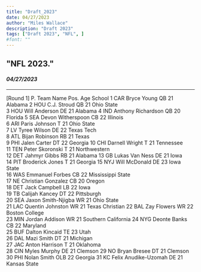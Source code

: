 ```yaml
---
title: "Draft_2023"
date: 04/27/2023
author: "Miles Wallace"
description: "Draft 2023"
tags: ["Draft 2023", "NFL", ]
#font: ""
---
```

## "NFL 2023."
#### _04/27/2023_  
____
[Round 1]
P.  Team    Name                    Pos.    Age     School
1	 CAR    Bryce Young	            QB	    21	    Alabama	
2	 HOU	C.J. Stroud	            QB	    21	    Ohio State	
3	 HOU	Will Anderson	        DE	    21	    Alabama	
4	 IND	Anthony Richardson	    QB	    20	    Florida	
5	 SEA	Devon Witherspoon	    CB	    22	    Illinois	
6	 ARI	Paris Johnson	        T	    21	    Ohio State	
7	 LV	    Tyree Wilson	        DE	    22	    Texas Tech	
8	 ATL	Bijan Robinson	        RB	    21	    Texas	
9	 PHI	Jalen Carter	        DT	    22	    Georgia	
10	 CHI	Darnell Wright	        T	    21	    Tennessee	
11	 TEN	Peter Skoronski	        T	    21	    Northwestern	
12	 DET	Jahmyr Gibbs	        RB	    21	    Alabama	
13	 GB	    Lukas Van Ness	        DE	    21	    Iowa	
14	 PIT	Broderick Jones	        T	    21	    Georgia	
15	 NYJ	Will McDonald	        DE	    23	    Iowa State	
16	 WAS	Emmanuel Forbes	        CB	    22	    Mississippi State	
17	 NE	    Christian Gonzalez	    CB	    20	    Oregon	
18	 DET	Jack Campbell	        LB	    22	    Iowa	
19	 TB	    Calijah Kancey	        DT	    22	    Pittsburgh	
20	 SEA	Jaxon Smith-Njigba	    WR	    21	    Ohio State	
21	 LAC	Quentin Johnston	    WR	    21	    Texas Christian	
22	 BAL	Zay Flowers	            WR	    22	    Boston College	
23	 MIN	Jordan Addison	        WR	    21	    Southern California	
24	 NYG	Deonte Banks	        CB	    22	    Maryland	
25	 BUF	Dalton Kincaid	        TE	    23	    Utah	
26	 DAL	Mazi Smith	            DT	    21	    Michigan	
27	 JAC	Anton Harrison	        T	    21	    Oklahoma	
28	 CIN	Myles Murphy	        DE	    21	    Clemson	
29	 NO	    Bryan Bresee	        DT	    21	    Clemson	
30	 PHI	Nolan Smith	            OLB	    22	    Georgia	
31	 KC	    Felix Anudike-Uzomah	DE	    21	    Kansas State